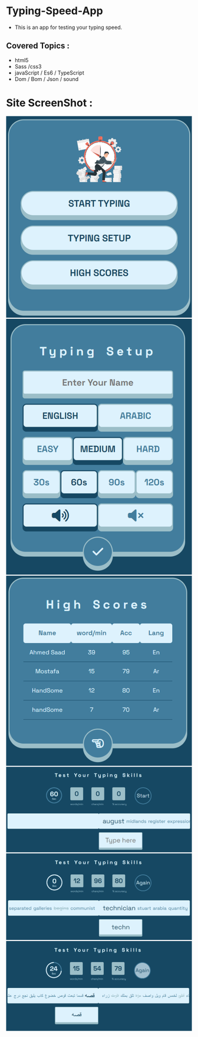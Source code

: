 # Typing-Speed-App
- This is an app for testing your typing speed.
## Covered Topics :
  - html5
  - Sass /css3
  - javaScript / Es6 / TypeScript
  - Dom / Bom / Json / sound
# Site ScreenShot :
![](assets/screenShots/Typing-Speed-Test-App-mainMenu.png)
![](assets/screenShots/Typing-Speed-Test-App-setupMenu.png)
![](assets/screenShots/Typing-Speed-Test-App-highscoreMenu.png)
![](assets/screenShots/Typing-Speed-Test-App-playingPage.png)
![](assets/screenShots/Typing-Speed-Test-App-playingPageEnglish.png)
![](assets/screenShots/Typing-Speed-Test-App-playingPageArabic.png)
